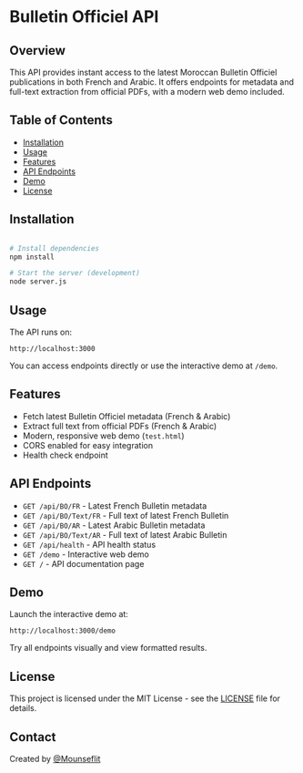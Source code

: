 
# Bulletin Officiel API

## Overview
This API provides instant access to the latest Moroccan Bulletin Officiel publications in both French and Arabic. It offers endpoints for metadata and full-text extraction from official PDFs, with a modern web demo included.

## Table of Contents
- [Installation](#installation)
- [Usage](#usage)
- [Features](#features)
- [API Endpoints](#api-endpoints)
- [Demo](#demo)
- [License](#license)

## Installation
```bash

# Install dependencies
npm install

# Start the server (development)
node server.js

```

## Usage
The API runs on:
```
http://localhost:3000
```
You can access endpoints directly or use the interactive demo at `/demo`.

## Features
- Fetch latest Bulletin Officiel metadata (French & Arabic)
- Extract full text from official PDFs (French & Arabic)
- Modern, responsive web demo (`test.html`)
- CORS enabled for easy integration
- Health check endpoint

## API Endpoints
- `GET /api/BO/FR` - Latest French Bulletin metadata
- `GET /api/BO/Text/FR` - Full text of latest French Bulletin
- `GET /api/BO/AR` - Latest Arabic Bulletin metadata
- `GET /api/BO/Text/AR` - Full text of latest Arabic Bulletin
- `GET /api/health` - API health status
- `GET /demo` - Interactive web demo
- `GET /` - API documentation page

## Demo
Launch the interactive demo at:
```
http://localhost:3000/demo
```
Try all endpoints visually and view formatted results.

## License
This project is licensed under the MIT License - see the [LICENSE](LICENSE) file for details.

## Contact
Created by [@Mounseflit](https://github.com/Mounseflit)
